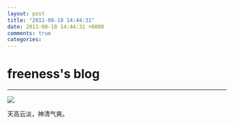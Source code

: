 ```yaml
---
layout: post
title: "2011-08-18 14:44:31"
date: 2011-08-18 14:44:31 +0800
comments: true
categories: 
---
```


# freeness's blog

----------

![](http://okqmqrbgo.bkt.clouddn.com/201108181444311.jpg)

>
天高云淡，神清气爽。